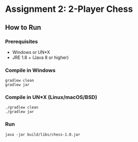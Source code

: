 # Assignment 2: 2-Player Chess

## How to Run

### Prerequisites

* Windows or UN*X
* JRE 1.8 + (Java 8 or higher)

### Compile in Windows

    gradlew clean
    gradlew jar
    
### Compile in UN*X (Linux/macOS/BSD)

    ./gradlew clean
    ./gradlew jar

### Run

    java -jar build/libs/chess-1.0.jar
